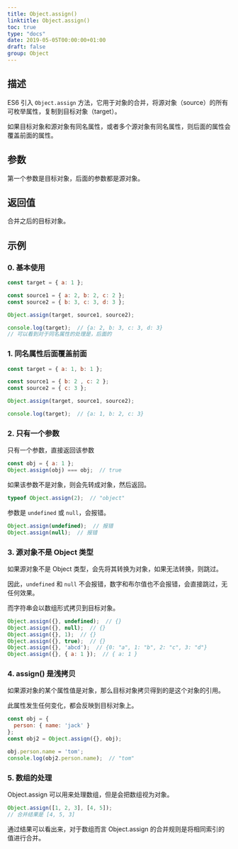 ```yaml
---
title: Object.assign()
linktitle: Object.assign()
toc: true
type: "docs"
date: 2019-05-05T00:00:00+01:00
draft: false
group: Object
---
```


## 描述

ES6 引入 `Object.assign` 方法，它用于对象的合并，将源对象（source）的所有可枚举属性，复制到目标对象（target）。

如果目标对象和源对象有同名属性，或者多个源对象有同名属性，则后面的属性会覆盖前面的属性。

## 参数

第一个参数是目标对象，后面的参数都是源对象。


## 返回值

合并之后的目标对象。

## 示例

### 0. 基本使用

```js
const target = { a: 1 };

const source1 = { a: 2, b: 2, c: 2 };
const source2 = { b: 3, c: 3, d: 3 };

Object.assign(target, source1, source2);

console.log(target);  // {a: 2, b: 3, c: 3, d: 3}
// 可以看到对于同名属性的处理是，后面的
```

### 1. 同名属性后面覆盖前面

```js
const target = { a: 1, b: 1 };

const source1 = { b: 2 , c: 2 };
const source2 = { c: 3 };

Object.assign(target, source1, source2);

console.log(target);  // {a: 1, b: 2, c: 3}
```

### 2. 只有一个参数

只有一个参数，直接返回该参数

```js
const obj = { a: 1 };
Object.assign(obj) === obj;  // true
```

如果该参数不是对象，则会先转成对象，然后返回。

```js
typeof Object.assign(2);  // "object"
```

参数是 `undefined` 或 `null`，会报错。

```js
Object.assign(undefined);  // 报错
Object.assign(null);  // 报错
```

### 3. 源对象不是 Object 类型

如果源对象不是 Object 类型，会先将其转换为对象，如果无法转换，则跳过。

因此，`undefined` 和 `null` 不会报错，数字和布尔值也不会报错，会直接跳过，无任何效果。

而字符串会以数组形式拷贝到目标对象。

```js
Object.assign({}, undefined);  // {}
Object.assign({}, null);  // {}
Object.assign({}, 1);  // {}
Object.assign({}, true);  // {}
Object.assign({}, 'abcd');  // {0: "a", 1: "b", 2: "c", 3: "d"}
Object.assign({}, { a: 1 });  // { a: 1 }
```

### 4. assign() 是浅拷贝

如果源对象的某个属性值是对象，那么目标对象拷贝得到的是这个对象的引用。

此属性发生任何变化，都会反映到目标对象上。

```js
const obj = { 
  person: { name: 'jack' } 
};
const obj2 = Object.assign({}, obj);

obj.person.name = 'tom';
console.log(obj2.person.name);  // "tom"
```

### 5. 数组的处理

Object.assign 可以用来处理数组，但是会把数组视为对象。

```js
Object.assign([1, 2, 3], [4, 5]);
// 合并结果是 [4, 5, 3]
```

通过结果可以看出来，对于数组而言 Object.assign 的合并规则是将相同索引的值进行合并。

